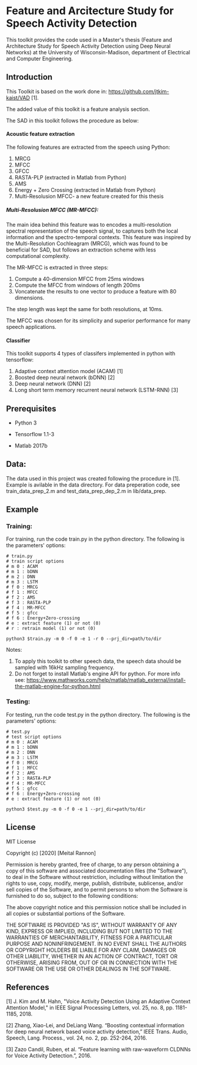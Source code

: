 # Feature and Arcitecture Study for Speech Activity Detection
This toolkit provides the code used in a Master's thesis (Feature and Architecture Study for Speech Activity Detection using Deep Neural Networks) at the University of Wisconsin-Madison, department of Electrical and Computer Engineering.

## Introduction

This Toolkit is based on the work done in: https://github.com/jtkim-kaist/VAD [1].

The added value of this toolkit is a feature analysis section.

The SAD in this toolkit follows the procedure as below:

#### Acoustic feature extraction
The following features are extracted from the speech using Python:
1. MRCG
2. MFCC
3. GFCC
4. RASTA-PLP (extracted in Matlab from Python)
5. AMS
6. Energy + Zero Crossing (extracted in Matlab from Python)
7. Multi-Resolusion MFCC- a new feature created for this thesis

##### Multi-Resolusion MFCC (MR-MFCC):

The main idea behind this feature was to encodes a multi-resolution spectral representation of the speech signal, to captures both the local information and the spectro-temporal contexts. This feature was inspired by the Multi-Resolution Cochleagram (MRCG), which was found to be beneficial for SAD, but follows an extraction scheme with less computational complexity.

The MR-MFCC is extracted in three steps: 
1. Compute a 40-dimension MFCC from 25ms windows 
2. Compute the MFCC from windows of length 200ms
3. Voncatenate the results to one vector to produce a feature with 80 dimensions. 

The step length was kept the same for both resolutions, at 10ms. 

The MFCC was chosen for its simplicity and superior performance for many speech applications.

#### Classifier

This toolkit supports 4 types of classifers implemented in python with tensorflow:
1. Adaptive context attention model (ACAM) [1]
2. Boosted deep neural network (bDNN) [2]
3. Deep neural network (DNN) [2] 
4. Long short term memory recurrent neural network (LSTM-RNN) [3]

## Prerequisites

- Python 3

- Tensorflow 1.1-3

- Matlab 2017b

## Data:
The data used in this project was created following the procedure in [1]. Example is avilable in the data directory. For data preperation code, see train_data_prep_2.m and test_data_prep_dep_2.m in lib/data_prep.

## Example

### Training:

For training, run the code train.py in the python directory. The following is the parameters' options:

```
# train.py
# train script options
# m 0 : ACAM
# m 1 : bDNN
# m 2 : DNN
# m 3 : LSTM
# f 0 : MRCG
# f 1 : MFCC
# f 2 : AMS
# f 3 : RASTA-PLP
# f 4 : MR-MFCC
# f 5 : gfcc
# f 6 : Energy+Zero-crossing
# e : extract feature (1) or not (0)
# r : retrain model (1) or not (0)

python3 $train.py -m 0 -f 0 -e 1 -r 0 --prj_dir=path/to/dir
```

Notes: 
1. To apply this toolkit to other speech data, the speech data should be sampled with 16kHz sampling frequency.
2. Do not forget to install Matlab's engine API for python. For more info see:
https://www.mathworks.com/help/matlab/matlab_external/install-the-matlab-engine-for-python.html


### Testing:

For testing, run the code test.py in the python directory. The following is the parameters' options:

```
# test.py
# test script options
# m 0 : ACAM
# m 1 : bDNN
# m 2 : DNN
# m 3 : LSTM
# f 0 : MRCG
# f 1 : MFCC
# f 2 : AMS
# f 3 : RASTA-PLP
# f 4 : MR-MFCC
# f 5 : gfcc
# f 6 : Energy+Zero-crossing
# e : extract feature (1) or not (0)

python3 $test.py -m 0 -f 0 -e 1 --prj_dir=path/to/dir
```


## License
MIT License

Copyright (c) [2020] [Meital Rannon]

Permission is hereby granted, free of charge, to any person obtaining a copy
of this software and associated documentation files (the "Software"), to deal
in the Software without restriction, including without limitation the rights
to use, copy, modify, merge, publish, distribute, sublicense, and/or sell
copies of the Software, and to permit persons to whom the Software is
furnished to do so, subject to the following conditions:

The above copyright notice and this permission notice shall be included in all
copies or substantial portions of the Software.

THE SOFTWARE IS PROVIDED "AS IS", WITHOUT WARRANTY OF ANY KIND, EXPRESS OR
IMPLIED, INCLUDING BUT NOT LIMITED TO THE WARRANTIES OF MERCHANTABILITY,
FITNESS FOR A PARTICULAR PURPOSE AND NONINFRINGEMENT. IN NO EVENT SHALL THE
AUTHORS OR COPYRIGHT HOLDERS BE LIABLE FOR ANY CLAIM, DAMAGES OR OTHER
LIABILITY, WHETHER IN AN ACTION OF CONTRACT, TORT OR OTHERWISE, ARISING FROM,
OUT OF OR IN CONNECTION WITH THE SOFTWARE OR THE USE OR OTHER DEALINGS IN THE
SOFTWARE.


## References
[1] J. Kim and M. Hahn, "Voice Activity Detection Using an Adaptive Context Attention Model," in IEEE Signal Processing Letters, vol. 25, no. 8, pp. 1181-1185, 2018.

[2] Zhang, Xiao-Lei, and DeLiang Wang. “Boosting contextual information for deep neural network based voice activity detection,” IEEE Trans. Audio, Speech, Lang. Process., vol. 24, no. 2, pp. 252-264, 2016.

[3] Zazo Candil, Ruben, et al. “Feature learning with raw-waveform CLDNNs for Voice Activity Detection.”, 2016.
